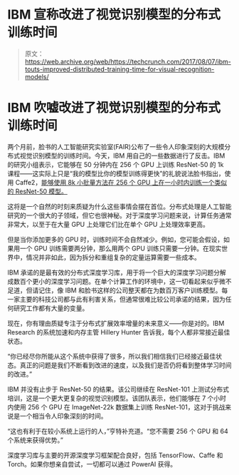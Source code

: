 # IBM 宣称改进了视觉识别模型的分布式训练时间 

> 原文：<https://web.archive.org/web/https://techcrunch.com/2017/08/07/ibm-touts-improved-distributed-training-time-for-visual-recognition-models/>

# IBM 吹嘘改进了视觉识别模型的分布式训练时间

两个月前，脸书的人工智能研究实验室(FAIR)公布了一些令人印象深刻的大规模分布式视觉识别模型的训练时间。今天，IBM 用自己的一些数据进行了反击。IBM 的研究小组表示，它能够在 50 分钟内在 256 个 GPU 上训练 ResNet-50 的 1k 课程——这实际上只是“我的模型比你的模型训练得更快”的礼貌说法脸书指出，使用 Caffe2，[能够使用 8k 小批量方法在 256 个 GPU 上在一小时内训练一个类似的 ResNet-50 模型。](https://web.archive.org/web/20221206153044/https://beta.techcrunch.com/2017/06/08/facebook-is-speeding-up-training-for-visual-recognition-models/)

这将是一个自然的时刻来质疑为什么这些事情会摆在首位。分布式处理是人工智能研究的一个很大的子领域，但它也很神秘。对于深度学习问题来说，计算任务通常非常大，以至于在大量 GPU 上处理它们比在单个 GPU 上处理效率更高。

但是当你添加更多的 GPU 时，训练时间不会自然减少。例如，您可能会假设，如果用一个 GPU 训练需要两分钟，那么用两个 GPU 训练只需要一分钟。在现实世界中，情况并非如此，因为拆分和重组复杂的定量运算需要一些成本。

IBM 承诺的是最有效的分布式深度学习库，用于将一个巨大的深度学习问题分解成数百个更小的深度学习问题。在单个计算工作的环境中，这一切看起来似乎微不足道，但请记住，像 IBM 和脸书这样的公司整天都在为数百万客户训练模型。每一家主要的科技公司都与此有利害关系，但通常很难比较公司承诺的结果，因为任何研究工作都有大量的变量。

现在，你有理由质疑专注于分布式扩展效率增量的未来意义——你是对的。IBM Research 的系统加速和内存主管 Hillery Hunter 告诉我，每个人都非常接近最佳状态。

“你已经尽你所能从这个系统中获得了很多，所以我们相信我们已经接近最佳状态。真正的问题是我们不断看到改进的速度，以及我们是否仍将看到整体学习时间的改进。”

IBM 并没有止步于 ResNet-50 的结果。该公司继续在 ResNet-101 上测试分布式培训，这是一个更大更复杂的视觉识别模型。该团队表示，他们能够在 7 个小时内使用 256 个 GPU 在 ImageNet-22k 数据集上训练 ResNet-101，这对于挑战来说是一个相当令人印象深刻的时间。

“这也有利于在较小系统上运行的人，”亨特补充道。“您不需要 256 个 GPU 和 64 个系统来获得优势。”

深度学习库与主要的开源深度学习框架配合良好，包括 TensorFlow、Caffe 和 Torch。如果你想亲自尝试，一切都可以通过 PowerAI 获得。